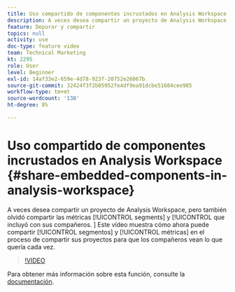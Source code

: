 ```yaml
---
title: Uso compartido de componentes incrustados en Analysis Workspace
description: A veces desea compartir un proyecto de Analysis Workspace, pero también olvida compartir los segmentos y las métricas que ha incluido con sus colegas. Este vídeo muestra cómo ahora puede compartir segmentos y métricas en el proceso de compartir sus proyectos para que sus compañeros vean lo que quería cada vez.
feature: Depurar y compartir
topics: null
activity: use
doc-type: feature video
team: Technical Marketing
kt: 2295
role: User
level: Beginner
exl-id: 14af33e2-659e-4d78-923f-20752e26067b
source-git-commit: 32424f3f2b05952fe4df9ea91dcbe51684cee905
workflow-type: tm+mt
source-wordcount: '138'
ht-degree: 8%

---
```


# Uso compartido de componentes incrustados en Analysis Workspace {#share-embedded-components-in-analysis-workspace}

A veces desea compartir un proyecto de Analysis Workspace, pero también olvidó compartir las métricas [!UICONTROL segments] y [!UICONTROL que incluyó con sus compañeros. ] Este vídeo muestra cómo ahora puede compartir [!UICONTROL segmentos] y [!UICONTROL métricas] en el proceso de compartir sus proyectos para que los compañeros vean lo que quería cada vez.

>[!VIDEO](https://video.tv.adobe.com/v/24713/?quality=12)

Para obtener más información sobre esta función, consulte la [documentación](https://marketing.adobe.com/resources/help/es_ES/analytics/analysis-workspace/curate.html).
